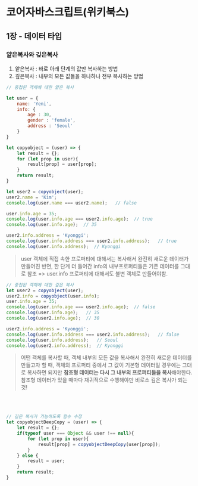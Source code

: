 # 코어자바스크립트(위키북스)


## 1장 - 데이터 타입

### 얕은복사와 깊은복사

1) 얕은복사 : 바로 아래 단계의 값만 복사하는 방법
2) 깊은복사 : 내부의 모든 값들을 하나하나 전부 복사하는 방법

```javascript
// 중첩된 객체에 대한 얕은 복사

let user = {
    name: 'Yeni',
    info: {
        age : 30,
        gender : 'female',
        address : 'Seoul'
    }
}

let copyobject = (user) => {
    let result = {};
    for (let prop in user){
        result[prop] = user[prop];
    }
    return result;
}

let user2 = copyobject(user);
user2.name = 'Kim';
console.log(user.name === user2.name);   // false

user.info.age = 35;
console.log(user.info.age === user2.info.age);  // true
console.log(user.info.age);  // 35

user2.info.address = 'Kyonggi';
console.log(user.info.address === user2.info.address);   // true
console.log(user.info.address);  // Kyonggi
```

> user 객체에 직접 속한 프로퍼티에 대해서는 복사해서 완전히 새로운 데이터가 만들어진 반면, 한 단계 더 들어간 info의 내부프로퍼티들은 기존 데이터를 그대로 참조 => user.info 프로퍼티에 대해서도 불변 객체로 만들어야함. 


```javascript
// 중첩된 객체에 대한 깊은 복사
let user2 = copyobject(user);
user2.info = copyobject(user.info);
user.info.age = 35;
console.log(user.info.age === user2.info.age);  // false
console.log(user.info.age);   // 35
console.log(user2.info.age);  // 30

user2.info.address = 'Kyonggi';
console.log(user.info.address === user2.info.address);   // false
console.log(user.info.address);   // Seoul
console.log(user2.info.address);  // Kyonggi
```

> 어떤 객체를 복사할 때, 객체 내부의 모든 값을 복사해서 완전히 새로운 데이터를 만들고자 할 때, 객체의 프로퍼티 중에서 그 값이 기본형 데이터일 경우에는 그대로 복사하면 되지만 **참조형 데이터는 다시 그 내부의 프로퍼티들을 복사**해야한다.   
참조형 데이터가 있을 때마다 재귀적으로 수행해야만 비로소 깊은 복사가 되는 것!

<br/>
<br/>

```javascript
// 깊은 복사가 가능하도록 함수 수정
let copyobjectDeepCopy = (user) => {
    let result = {};
    if(typeof user === Object && user !== null){
        for (let prop in user){
            result[prop] = copyobjectDeepCopy(user[prop]);
        }
    } else {
        result = user;
    }
    return result;
}
```


